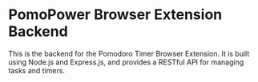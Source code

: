 # PomoPower Browser Extension Backend

This is the backend for the Pomodoro Timer Browser Extension. It is built using Node.js and Express.js, and provides a RESTful API for managing tasks and timers.